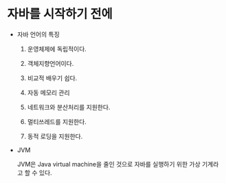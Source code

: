 # 자바를 시작하기 전에


* 자바 언어의 특징

  1. 운영체제에 독립적이다.

  2. 객체지향언어이다.
 
  3. 비교적 배우기 쉽다.
 
  4. 자동 메모리 관리
 
  5. 네트워크와 분산처리를 지원한다.
 
  6. 멀티쓰레드를 지원한다.
 
  7. 동적 로딩을 지원한다.


* JVM

  JVM은 Java virtual machine을 줄인 것으로 자바를 실행하기 위한 가상 기계라고 할 수 있다. 
